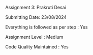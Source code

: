 Assignment 3: Prakruti Desai

Submitting Date: 23/08/2024

Everything is followed as per step : Yes

Assignment Level : Medium

Code Quality Maintained : Yes
